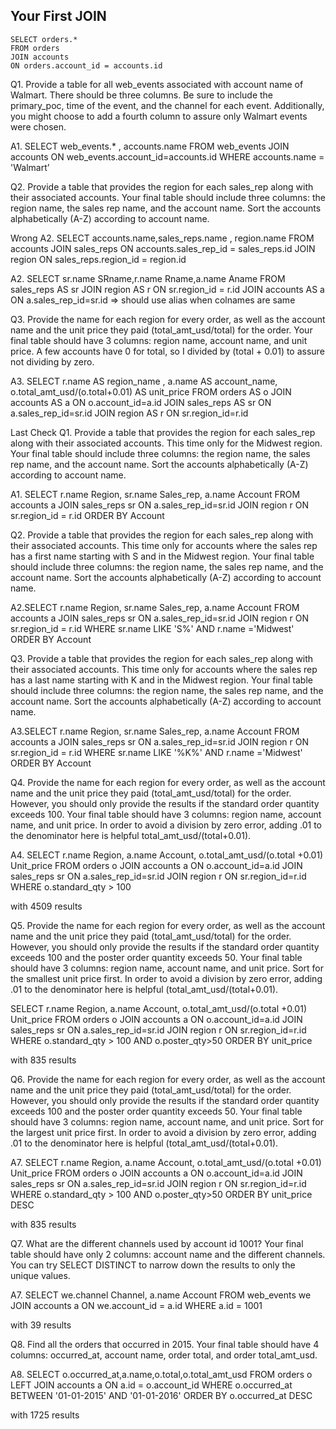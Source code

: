 ## Your First JOIN

    SELECT orders.*
    FROM orders
    JOIN accounts
    ON orders.account_id = accounts.id


Q1.
Provide a table for all web_events associated with account name of Walmart. There should be three columns. Be sure to include the primary_poc, time of the event, and the channel for each event. Additionally, you might choose to add a fourth column to assure only Walmart events were chosen. 

A1.
SELECT web_events.* , accounts.name
FROM web_events
JOIN accounts
ON web_events.account_id=accounts.id
WHERE accounts.name = 'Walmart’


Q2.
Provide a table that provides the region for each sales_rep along with their associated accounts. Your final table should include three columns: the region name, the sales rep name, and the account name. Sort the accounts alphabetically (A-Z) according to account name. 

Wrong A2.
SELECT accounts.name,sales_reps.name , region.name
FROM accounts
JOIN sales_reps
ON accounts.sales_rep_id = sales_reps.id
JOIN region
ON sales_reps.region_id = region.id

A2.
SELECT sr.name SRname,r.name Rname,a.name Aname
FROM sales_reps AS sr
JOIN region AS r
ON  sr.region_id = r.id
JOIN accounts AS a
ON a.sales_rep_id=sr.id
=> should use alias when colnames are same

Q3.
Provide the name for each region for every order, as well as the account name and the unit price they paid (total_amt_usd/total) for the order. Your final table should have 3 columns: region name, account name, and unit price. A few accounts have 0 for total, so I divided by (total + 0.01) to assure not dividing by zero.


A3.
SELECT r.name AS region_name , a.name AS account_name, o.total_amt_usd/(o.total+0.01) AS unit_price
FROM orders AS o
JOIN accounts AS a
ON o.account_id=a.id
JOIN sales_reps AS sr
ON a.sales_rep_id=sr.id
JOIN region AS r
ON sr.region_id=r.id

Last Check
Q1.
Provide a table that provides the region for each sales_rep along with their associated accounts. This time only for the Midwest region. Your final table should include three columns: the region name, the sales rep name, and the account name. Sort the accounts alphabetically (A-Z) according to account name.

A1.
SELECT r.name Region, sr.name Sales_rep, a.name Account
FROM accounts a
JOIN sales_reps sr
ON a.sales_rep_id=sr.id
JOIN region r
ON sr.region_id = r.id
ORDER BY Account

Q2.
Provide a table that provides the region for each sales_rep along with their associated accounts. This time only for accounts where the sales rep has a first name starting with S and in the Midwest region. Your final table should include three columns: the region name, the sales rep name, and the account name. Sort the accounts alphabetically (A-Z) according to account name. 

A2.SELECT r.name Region, sr.name Sales_rep, a.name Account
FROM accounts a
JOIN sales_reps sr
ON a.sales_rep_id=sr.id
JOIN region r
ON sr.region_id = r.id
WHERE sr.name LIKE 'S%' AND r.name ='Midwest'
ORDER BY Account

Q3.
Provide a table that provides the region for each sales_rep along with their associated accounts. This time only for accounts where the sales rep has a last name starting with K and in the Midwest region. Your final table should include three columns: the region name, the sales rep name, and the account name. Sort the accounts alphabetically (A-Z) according to account name.

A3.SELECT r.name Region, sr.name Sales_rep, a.name Account
FROM accounts a
JOIN sales_reps sr
ON a.sales_rep_id=sr.id
JOIN region r
ON sr.region_id = r.id
WHERE sr.name LIKE '%K%' AND r.name ='Midwest'
ORDER BY Account

Q4.
Provide the name for each region for every order, as well as the account name and the unit price they paid (total_amt_usd/total) for the order. However, you should only provide the results if the standard order quantity exceeds 100. Your final table should have 3 columns: region name, account name, and unit price. In order to avoid a division by zero error, adding .01 to the denominator here is helpful total_amt_usd/(total+0.01). 

A4.
SELECT r.name Region, a.name Account, o.total_amt_usd/(o.total +0.01) Unit_price
FROM orders o
JOIN accounts a
ON o.account_id=a.id
JOIN sales_reps sr
ON a.sales_rep_id=sr.id
JOIN region r
ON sr.region_id=r.id
WHERE o.standard_qty > 100

with 4509 results

Q5.
Provide the name for each region for every order, as well as the account name and the unit price they paid (total_amt_usd/total) for the order. However, you should only provide the results if the standard order quantity exceeds 100 and the poster order quantity exceeds 50. Your final table should have 3 columns: region name, account name, and unit price. Sort for the smallest unit price first. In order to avoid a division by zero error, adding .01 to the denominator here is helpful (total_amt_usd/(total+0.01). 

SELECT r.name Region, a.name Account, o.total_amt_usd/(o.total +0.01) Unit_price
FROM orders o
JOIN accounts a
ON o.account_id=a.id
JOIN sales_reps sr
ON a.sales_rep_id=sr.id
JOIN region r
ON sr.region_id=r.id
WHERE o.standard_qty > 100 AND o.poster_qty>50
ORDER BY unit_price

with 835 results

Q6.
Provide the name for each region for every order, as well as the account name and the unit price they paid (total_amt_usd/total) for the order. However, you should only provide the results if the standard order quantity exceeds 100 and the poster order quantity exceeds 50. Your final table should have 3 columns: region name, account name, and unit price. Sort for the largest unit price first. In order to avoid a division by zero error, adding .01 to the denominator here is helpful (total_amt_usd/(total+0.01). 

A7.
SELECT r.name Region, a.name Account, o.total_amt_usd/(o.total +0.01) Unit_price
FROM orders o
JOIN accounts a
ON o.account_id=a.id
JOIN sales_reps sr
ON a.sales_rep_id=sr.id
JOIN region r
ON sr.region_id=r.id
WHERE o.standard_qty > 100 AND o.poster_qty>50
ORDER BY unit_price DESC

with 835 results


Q7.
What are the different channels used by account id 1001? Your final table should have only 2 columns: account name and the different channels. You can try SELECT DISTINCT to narrow down the results to only the unique values.

A7.
SELECT we.channel Channel, a.name Account
FROM web_events we
JOIN accounts a
ON we.account_id = a.id
WHERE a.id = 1001

with 39 results

Q8.
Find all the orders that occurred in 2015. Your final table should have 4 columns: occurred_at, account name, order total, and order total_amt_usd.

A8.
SELECT o.occurred_at,a.name,o.total,o.total_amt_usd
FROM orders o
LEFT JOIN accounts a
ON a.id = o.account_id
WHERE o.occurred_at BETWEEN '01-01-2015' AND '01-01-2016'
ORDER BY o.occurred_at DESC

with 1725 results
